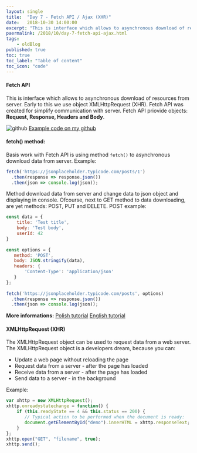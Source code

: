 ```yaml
---
layout: single
title:  "Day 7 - Fetch API / Ajax (XHR)"
date:   2018-10-30 14:00:00
excerpt: "This is interface which allows to asynchronous download of resources from server. Early to this we use object XMLHttpRequest (XHR). Fetch API was created for simplify communication with server. "
paermalink: /2018/10/day-7-fetch-api-ajax.html
tags:
    - oldBlog
published: true
toc: true
toc_label: "Table of content"
toc_icon: "code"
--- 
```


#### Fetch API
This is interface which allows to asynchronous download of resources from server. Early to this we use object XMLHttpRequest (XHR). Fetch API was created for simplify communication with server. 
Fetch API priovide objects: **Request, Response, Headers and Body**.

![github](/assets/github.png) [Example code on my github](https://github.com/objectprogr/30dayschallenge/tree/day7FetchAPI)

#### fetch() method:
Basis work with Fetch API is using method `fetch()` to asynchronous download data from server.
Example:

```javascript
fetch('https://jsonplaceholder.typicode.com/posts/1')
  .then(response => response.json())
  .then(json => console.log(json));
```

Method download data from server and change data to json object and displaying in console.
Ofcourse, next to GET method to data downloading, are yet methods: POST, PUT and DELETE.
POST example:

```javascript
const data = {
    title: 'Test title',
    body: 'Test body',
    userId: 42
}
 
const options = {
   method: 'POST',
   body: JSON.stringify(data),
   headers: {
       'Content-Type': 'application/json'
   }
};
 
fetch('https://jsonplaceholder.typicode.com/posts', options)
  .then(response => response.json())
  .then(json => console.log(json));
```

**More informations:**
[Polish tutorial](https://devenv.pl/fetch-api/)
[English tutorial](https://scotch.io/tutorials/how-to-use-the-javascript-fetch-api-to-get-data)

#### XMLHttpRequest (XHR)
The XMLHttpRequest object can be used to request data from a web server.
The XMLHttpRequest object is a developers dream, because you can:

- Update a web page without reloading the page
- Request data from a server - after the page has loaded
- Receive data from a server  - after the page has loaded
- Send data to a server - in the background

Example:

```javascript
var xhttp = new XMLHttpRequest();
xhttp.onreadystatechange = function() {
    if (this.readyState == 4 && this.status == 200) {
       // Typical action to be performed when the document is ready:
       document.getElementById("demo").innerHTML = xhttp.responseText;
    }
};
xhttp.open("GET", "filename", true);
xhttp.send();
```
